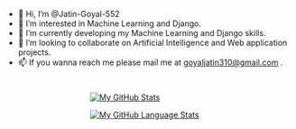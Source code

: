 - 👋 Hi, I’m @Jatin-Goyal-552
- 👀 I’m interested in Machine Learning and Django.
- 🌱 I’m currently developing my Machine Learning and Django skills.
- 💞️ I’m looking to collaborate on Artificial Intelligence and Web application projects.
- 📫 If you wanna reach me please mail me at goyaljatin310@gmail.com .

<!---
Jatin-Goyal-552/Jatin-Goyal-552 is a ✨ special ✨ repository because its `README.md` (this file) appears on your GitHub profile.
You can click the Preview link to take a look at your changes.
--->
<p></p>
<h1></h1>

<div style="margin-left:30%;">
  
[![My GitHub Stats](https://github-readme-stats.vercel.app/api/?username=jatin-goyal-552&count_private=true&theme=tokyonight&showicons=true)]()

[![My GitHub Language Stats](https://github-readme-stats.vercel.app/api/top-langs/?username=jatin-goyal-552&langs_count=5&theme=tokyonight)]()
     
     
</div>
